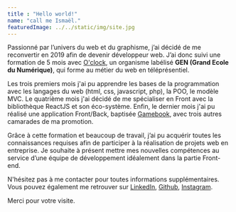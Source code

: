 ```yaml
---
title : "Hello world!"
name: "call me Ismaël."
featuredImage: ../../static/img/site.jpg 
---
```



Passionné par l’univers du web et du graphisme, j’ai décidé de me reconvertir en 2019 afin de devenir développeur web. J’ai donc suivi une formation de 5 mois avec <a href="http://www.oclock.io" target="_blank" class="profile-link">O'clock</a>, un organisme labélisé <strong>GEN (Grand Ecole du Numérique)</strong>, qui forme au métier du web en téléprésentiel.

Les trois premiers mois j'ai pu apprendre les bases de la programmation avec les langages du web (html, css, javascript, php), la POO, le modèle MVC. Le quatrième mois j'ai décidé de me spécialiser en Front avec la bibliothèque ReactJS et son éco-système. Enfin, le dernier mois j'ai pu réalisé une application Front/Back, baptisée <a href="https://www.youtube.com/watch?v=SasLH4kdAwI&t=612s" target="_blank" class="profile-link">Gamebook</a>, avec trois autres camarades de ma promotion.

Grâce à cette formation et beaucoup de travail, j’ai pu acquérir toutes les connaissances requises afin de participer à la réalisation de projets web en entreprise. Je souhaite à présent mettre mes nouvelles compétences au service d’une équipe de développement idéalement dans la partie Front-end.

N'hésitez pas à me contacter pour toutes informations supplémentaires. Vous pouvez également me retrouver sur <a href="http://www.linkedin.com/in/ismael-mmadi-dev" target="_blank" class="profile-link">LinkedIn</a>,
<a href="http://www.github.com/ismael2m" target="_blank" class="profile-link">Github</a>, <a href="http://www.oclock.io" target="_blank" class="profile-link">Instagram</a>.

Merci pour votre visite.